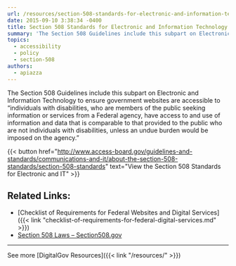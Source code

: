 ```yaml
---
url: /resources/section-508-standards-for-electronic-and-information-technology/
date: 2015-09-10 3:38:34 -0400
title: Section 508 Standards for Electronic and Information Technology
summary: 'The Section 508 Guidelines include this subpart on Electronic and Information Technology to ensure government websites are accessible to &#8220;individuals with disabilities, who are members of the public seeking information or services from a Federal agency, have access to and use of information and data that is comparable to that provided to the public who'
topics:
  - accessibility
  - policy
  - section-508
authors:
  - apiazza
---
```


The Section 508 Guidelines include this subpart on Electronic and Information Technology to ensure government websites are accessible to &#8220;individuals with disabilities, who are members of the public seeking information or services from a Federal agency, have access to and use of information and data that is comparable to that provided to the public who are not individuals with disabilities, unless an undue burden would be imposed on the agency.&#8221;

{{< button href="http://www.access-board.gov/guidelines-and-standards/communications-and-it/about-the-section-508-standards/section-508-standards" text="View the Section 508 Standards for Electronic and IT" >}}

##  Related Links:

  * [Checklist of Requirements for Federal Websites and Digital Services]({{< link "checklist-of-requirements-for-federal-digital-services.md" >}})
  * [Section 508 Laws – Section508.gov](http://www.section508.gov/)

* * *

See more [DigitalGov Resources]({{< link "/resources/" >}})

##
